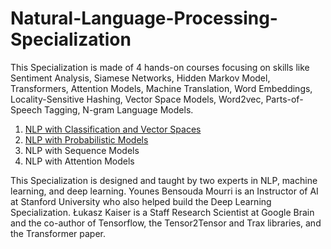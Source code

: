 # Natural-Language-Processing-Specialization
This Specialization is made of 4 hands-on courses focusing on skills like Sentiment Analysis, Siamese Networks, Hidden Markov Model, Transformers, Attention Models, Machine Translation, Word Embeddings, Locality-Sensitive Hashing, Vector Space Models, Word2vec, Parts-of-Speech Tagging, N-gram Language Models.
1. [NLP with Classification and Vector Spaces](https://github.com/vivekprajapati2048/Natural-Language-Processing-Specialization/tree/master/1.%20Natural%20Language%20Processing%20with%20Classification%20and%20Vector%20Spaces)
2. [NLP with Probabilistic Models](https://github.com/vivekprajapati2048/Natural-Language-Processing-Specialization/tree/master/2.%20Natural%20Language%20Processing%20with%20Probabilistic%20Models)
3. NLP with Sequence Models
4. NLP with Attention Models  

This Specialization is designed and taught by two experts in NLP, machine learning, and deep learning. Younes Bensouda Mourri is an Instructor of AI at Stanford University who also helped build the Deep Learning Specialization. Łukasz Kaiser is a Staff Research Scientist at Google Brain and the co-author of Tensorflow, the Tensor2Tensor and Trax libraries, and the Transformer paper.

